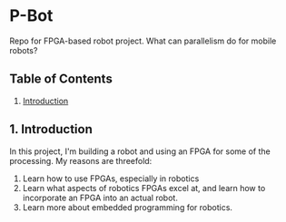 # P-Bot
Repo for FPGA-based robot project. What can parallelism do for mobile robots?

## Table of Contents
1. [Introduction](#introduction)

## 1. Introduction

In this project, I'm building a robot and using an FPGA for some of the processing. My reasons are threefold:
1. Learn how to use FPGAs, especially in robotics
2. Learn what aspects of robotics FPGAs excel at, and learn how to incorporate an FPGA into an actual robot.
3. Learn more about embedded programming for robotics.

